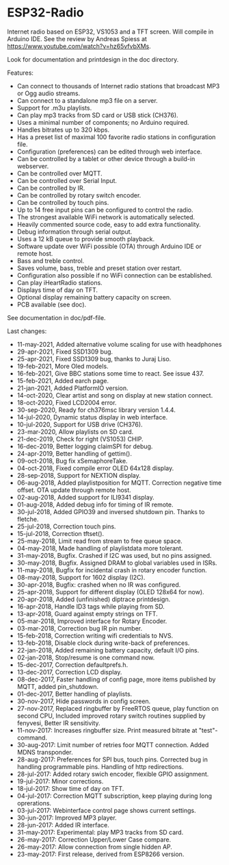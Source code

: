 # ESP32-Radio
Internet radio based on ESP32, VS1053 and a TFT screen.  Will compile in Arduino IDE.
See the review by Andreas Spiess at https://www.youtube.com/watch?v=hz65vfvbXMs.

Look for documentation and printdesign in the doc directory.

Features:
-	Can connect to thousands of Internet radio stations that broadcast MP3 or Ogg audio streams.
- Can connect to a standalone mp3 file on a server.
- Support for .m3u playlists.
- Can play mp3 tracks from SD card or USB stick (CH376).
-	Uses a minimal number of components; no Arduino required.
-	Handles bitrates up to 320 kbps.
-	Has a preset list of maximal 100 favorite radio stations in configuration file.
- Configuration (preferences) can be edited through web interface.
-	Can be controlled by a tablet or other device through a build-in webserver.
- Can be controlled over MQTT.
- Can be controlled over Serial Input.
- Can be controlled by IR.
-	Can be controlled by rotary switch encoder.
- Can be controlled by touch pins.
-	Up to 14 free input pins can be configured to control the radio.
-	The strongest available WiFi network is automatically selected.
-	Heavily commented source code, easy to add extra functionality.
-	Debug information through serial output.
-	Uses a 12 kB queue to provide smooth playback.
-	Software update over WiFi possible (OTA) through Arduino IDE or remote host.
-	Bass and treble control.
-	Saves volume, bass, treble and preset station over restart.
- Configuration also possible if no WiFi connection can be established.
- Can play iHeartRadio stations.
- Displays time of day on TFT.
- Optional display remaining battery capacity on screen.
- PCB available (see doc).

See documentation in doc/pdf-file.

Last changes:
- 11-may-2021, Added alternative volume scaling for use with headphones
- 29-apr-2021, Fixed SSD1309 bug.
- 25-apr-2021, Fixed SSD1309 bug, thanks to Juraj Liso.
- 19-feb-2021, More Oled models.
- 16-feb-2021, Give BBC stations some time to react. See issue 437.
- 15-feb-2021, Added earch page.
- 21-jan-2021, Added PlatformIO version.
- 14-oct-2020, Clear artist and song on display at new station connect.
- 18-oct-2020, Fixed LCD2004 error.
- 30-sep-2020, Ready for ch376msc library version 1.4.4.
- 14-jul-2020, Dynamic status display in web interface.
- 10-jul-2020, Support for USB drive (CH376).
- 23-mar-2020, Allow playlists  on SD card.
- 21-dec-2019, Check for right (VS1053) CHIP.
- 16-dec-2019, Better logging claimSPI for debug.
- 24-apr-2019, Better handling of gettim().
- 09-oct-2018, Bug fix xSemaphoreTake.
- 04-oct-2018, Fixed compile error OLED 64x128 display.
- 28-sep-2018, Support for NEXTION display.
- 06-aug-2018, Added playlistposition for MQTT.  Correction negative time offset. OTA update through remote host.
- 02-aug-2018, Added support for ILI9341 display.
- 01-aug-2018, Added debug info for timing of IR remote.
- 30-jul-2018, Added GPIO39 and inversed shutdown pin.  Thanks to fletche.
- 25-jul-2018, Correction touch pins.
- 15-jul-2018, Correction tftset().
- 25-may-2018, Limit read from stream to free queue space.
- 04-may-2018, Made handling of playlistdata more tolerant.
- 31-may-2018, Bugfix. Crashed if I2C was used, but no pins assigned.
- 30-may-2018, Bugfix. Assigned DRAM to global variables used in ISRs.
- 11-may-2018, Bugfix for incidental crash in rotary encoder function.
- 08-may-2018, Support for 1602 display (I2C).
- 30-apr-2018, Bugfix: crashed when no IR was configured.
- 25-apr-2018, Support for different display (OLED 128x64 for now).
- 20-apr-2018, Added (unfinished) diptrace printdesign.
- 16-apr-2018, Handle ID3 tags while playing from SD.
- 13-apr-2018, Guard against empty strings on TFT.
- 05-mar-2018, Improved interface for Rotary Encoder.
- 03-mar-2018, Correction bug IR pin number.
- 15-feb-2018, Correction writing wifi credentials to NVS.
- 13-feb-2018, Disable clock during write-back of preferences.
- 22-jan-2018, Added remaining battery capacity, default I/O pins.
- 02-jan-2018, Stop/resume is one command now.
- 15-dec-2017, Correction defaultprefs.h.
- 13-dec-2017, Correction LCD display.
- 08-dec-2017, Faster handling of config page, more items published by MQTT, added pin_shutdown.
- 01-dec-2017, Better handling of playlists.
- 30-nov-2017, Hide passwords in config screen.
- 27-nov-2017, Replaced ringbuffer by FreeRTOS queue, play function on second CPU,
               Included improved rotary switch routines supplied by fenyvesi,
               Better IR sensitivity.
- 11-nov-2017: Increases ringbuffer size. Print measured bitrate at "test"-command.
- 30-aug-2017: Limit number of retries foor MQTT connection. Added MDNS transponder.
- 28-aug-2017: Preferences for SPI bus, touch pins.
               Corrected bug in handling programmable pins.
               Handling of http redirections.
- 28-jul-2017: Added rotary swich encoder, flexible GPIO assignment.
- 19-jul-2017: Minor corrections.
- 18-jul-2017: Show time of day on TFT.
- 04-jul-2017: Correction MQTT subscription, keep playing during long oprerations.
- 03-jul-2017: Webinterface control page shows current settings.
- 30-jun-2017: Improved MP3 player.
- 28-jun-2017: Added IR interface.
- 31-may-2017: Experimental: play MP3 tracks from SD card.
- 26-may-2017: Correction Upper/Lower Case compare.
- 26-may-2017: Allow connection from single hidden AP.
- 23-may-2017: First release, derived from ESP8266 version.
